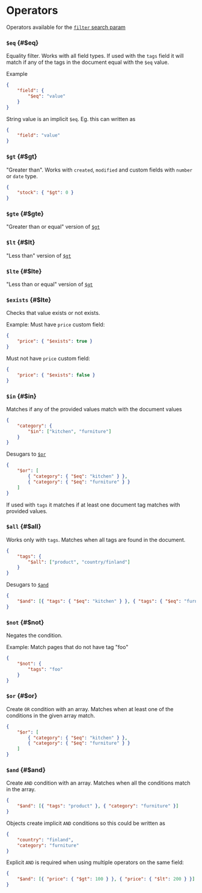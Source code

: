 # Operators

Operators available for the [`filter` search param](/ui/api/params#filter)

### `$eq` {#$eq}

Equality filter. Works with all field types. If used with the `tags` field it
will match if any of the tags in the document equal with the `$eq` value.

Example

```json
{
	"field": {
		"$eq": "value"
	}
}
```

String value is an implicit `$eq`. Eg. this can written as

```json
{
	"field": "value"
}
```

### `$gt` {#$gt}

"Greater than". Works with `created`, `modified` and custom fields with
`number` or `date` type.

```json
{
	"stock": { "$gt": 0 }
}
```

### `$gte` {#$gte}

"Greater than or equal" version of [`$gt`](#$gt)

### `$lt` {#$lt}

"Less than" version of [`$gt`](#$gt)

### `$lte` {#$lte}

"Less than or equal" version of [`$gt`](#$gt)

### `$exists` {#$lte}

Checks that value exists or not exists.

Example: Must have `price` custom field:

```json
{
	"price": { "$exists": true }
}
```

Must not have `price` custom field:

```json
{
	"price": { "$exists": false }
}
```

### `$in` {#$in}

Matches if any of the provided values match with the document values

```json
{
	"category": {
		"$in": ["kitchen", "furniture"]
	}
}
```

Desugars to [`$or`](#$or)

```json
{
	"$or": [
		{ "category": { "$eq": "kitchen" } },
		{ "category": { "$eq": "furniture" } }
	]
}
```

If used with `tags` it matches if at least one document tag matches with provided values.

### `$all` {#$all}

Works only with `tags`. Matches when all tags are found in the document.

```json
{
	"tags": {
		"$all": ["product", "country/finland"]
	}
}
```

Desugars to [`$and`](#$and)

```json
{
	"$and": [{ "tags": { "$eq": "kitchen" } }, { "tags": { "$eq": "furniture" } }]
}
```

### `$not` {#$not}

Negates the condition.

Example: Match pages that do not have tag "foo"

```json
{
	"$not": {
		"tags": "foo"
	}
}
```

### `$or` {#$or}

Create `OR` condition with an array. Matches when at least one of the
conditions in the given array match.

```json
{
	"$or": [
		{ "category": { "$eq": "kitchen" } },
		{ "category": { "$eq": "furniture" } }
	]
}
```

### `$and` {#$and}

Create `AND` condition with an array. Matches when all the conditions match in the array.

```json
{
	"$and": [{ "tags": "product" }, { "category": "furniture" }]
}
```

Objects create implicit `AND` conditions so this could be written as

```json
{
	"country": "finland",
	"category": "furniture"
}
```

Explicit `AND` is required when using multiple operators on the same field:

```json
{
	"$and": [{ "price": { "$gt": 100 } }, { "price": { "$lt": 200 } }]
}
```
